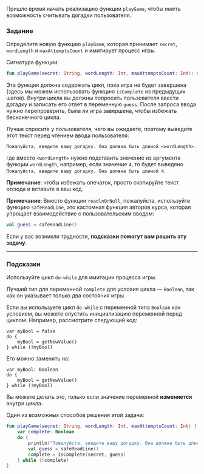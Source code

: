 Пришло время начать реализацию функции `playGame`, чтобы иметь возможность считывать догадки пользователя.

### Задание

Определите новую функцию `playGame`, которая принимает `secret`, `wordLength` и `maxAttemptsCount` и имитирует процесс игры.

<div class="hint" title="Нажмите, чтобы увидеть сигнатуру функции playGame">

Сигнатура функции:
```kotlin
fun playGame(secret: String, wordLength: Int, maxAttemptsCount: Int): Unit
```
</div>

Эта функция должна содержать цикл, пока игра не будет завершена 
(здесь мы можем использовать функцию `isComplete` из предыдущих шагов).
Внутри цикла вы должны попросить пользователя ввести догадку и записать его ответ в переменную `guess`.
После запроса ввода нужно перепроверить, была ли игра завершена, чтобы избежать бесконечного цикла.

Лучше спросите у пользователя, чего вы ожидаете, поэтому выведите этот текст перед чтением ввода пользователя:

```text
Пожалуйста, введите вашу догадку. Она должна быть длиной <wordLength>.
```
где вместо `<wordLength>` нужно подставить значение из аргумента функции `wordLength`, например, если значение `4`,
то будет выведено `Пожалуйста, введите вашу догадку. Она должна быть длиной 4`.

**Примечание**: чтобы избежать опечаток, просто скопируйте текст отсюда и вставьте в ваш код.

**Примечание**: Вместо функции `readlnOrNull`, пожалуйста, используйте функцию `safeReadLine`, 
это кастомная функция авторов курса, которая упрощает взаимодействие с пользовательским вводом:

```kotlin
val guess = safeReadLine()
```

Если у вас возникли трудности, **подсказки помогут вам решить эту задачу**.

----

### Подсказки

<div class="Hint" title="Нажмите, чтобы получить помощь с функцией `playGame`">

Используйте цикл `do-while` для имитации процесса игры.
</div>

<div class="Hint" title="Нажмите, чтобы узнать, какой тип лучше использовать для переменной условия цикла">

Лучший тип для переменной `complete` для условия цикла — `Boolean`, так как он указывает только два состояния игры.
</div>

<div class="Hint" title="Нажмите, чтобы получить подсказку по стилю кода">

Если вы используете цикл `do-while` с переменной типа `Boolean` как условием, 
вы можете опустить инициализацию переменной перед циклом. Например, рассмотрите следующий код:
```
var myBool = false
do {
    myBool = getNewValue()
} while (!myBool)
```
Его можно заменить на:
```
var myBool: Boolean
do {
    myBool = getNewValue()
} while (!myBool)
```
Вы можете делать это, только если значение переменной <b>изменяется</b> внутри цикла.
</div>

<div class="Hint" title="Нажмите, чтобы увидеть правильное решение этой задачи">

Один из возможных способов решения этой задачи:
```kotlin
fun playGame(secret: String, wordLength: Int, maxAttemptsCount: Int) {
    var complete: Boolean
    do {
        println("Пожалуйста, введите вашу догадку. Она должна быть длиной $wordLength.")
        val guess = safeReadLine()
        complete = isComplete(secret, guess)
    } while (!complete)
}
```
</div>